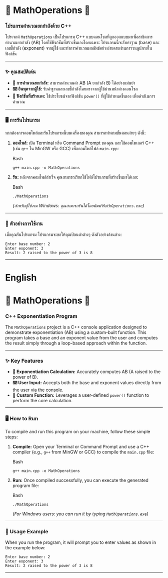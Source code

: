 # 🚀 MathOperations 🚀

### **โปรแกรมคำนวณยกกำลังด้วย C++**

โปรเจกต์ `MathOperations` เป็นโปรแกรม C++ แบบคอนโซลที่ถูกออกแบบมาเพื่อสาธิตการคำนวณยกกำลัง (AB) โดยใช้ฟังก์ชันที่สร้างขึ้นเองโดยเฉพาะ โปรแกรมนี้จะรับค่าฐาน (base) และเลขชี้กำลัง (exponent) จากผู้ใช้ และทำการคำนวณผลลัพธ์อย่างง่ายดายผ่านการวนลูปภายในฟังก์ชัน

----------

### ✨ **คุณสมบัติเด่น**

-   **🧮 การคำนวณยกกำลัง:** สามารถคำนวณค่า AB (A ยกกำลัง B) ได้อย่างแม่นยำ
-   **⌨️ อินพุตจากผู้ใช้:** รับค่าฐานและเลขชี้กำลังโดยตรงจากผู้ใช้ผ่านหน้าต่างคอนโซล
-   **🧩 ฟังก์ชันที่สร้างเอง:** ใช้ประโยชน์จากฟังก์ชัน `power()` ที่ผู้ใช้กำหนดขึ้นเอง เพื่อดำเนินการคำนวณ

----------

### 🖥️ **การรันโปรแกรม**

หากต้องการคอมไพล์และรันโปรแกรมนี้บนเครื่องของคุณ สามารถทำตามขั้นตอนง่ายๆ ดังนี้:

1.  **คอมไพล์:** เปิด Terminal หรือ Command Prompt ของคุณ และใช้คอมไพเลอร์ C++ (เช่น `g++` ใน MinGW หรือ GCC) เพื่อคอมไพล์ไฟล์ `main.cpp`:
    
    Bash
    
    ```
    g++ main.cpp -o MathOperations
    
    ```
    
2.  **รัน:** หลังจากคอมไพล์สำเร็จ คุณสามารถเรียกใช้ไฟล์โปรแกรมที่สร้างขึ้นมาได้เลย:
    
    Bash
    
    ```
    ./MathOperations
    
    ```
    
    _(สำหรับผู้ใช้งาน Windows: คุณสามารถรันได้โดยพิมพ์ `MathOperations.exe`)_
    

----------

### 📝 **ตัวอย่างการใช้งาน**

เมื่อคุณรันโปรแกรม โปรแกรมจะขอให้คุณป้อนค่าต่างๆ ดังตัวอย่างด้านล่าง:

```
Enter base number: 2
Enter exponent: 3
Result: 2 raised to the power of 3 is 8

```

----------




# English



# 🚀 MathOperations 🚀

### **C++ Exponentiation Program**

The `MathOperations` project is a C++ console application designed to demonstrate exponentiation (AB) using a custom-built function. This program takes a base and an exponent value from the user and computes the result simply through a loop-based approach within the function.

----------

### ✨ **Key Features**

-   **🧮 Exponentiation Calculation:** Accurately computes AB (A raised to the power of B).
-   **⌨️ User Input:** Accepts both the base and exponent values directly from the user via the console.
-   **🧩 Custom Function:** Leverages a user-defined `power()` function to perform the core calculation.

----------

### 🖥️ **How to Run**

To compile and run this program on your machine, follow these simple steps:

1.  **Compile:** Open your Terminal or Command Prompt and use a C++ compiler (e.g., `g++` from MinGW or GCC) to compile the `main.cpp` file:
    
    Bash
    
    ```
    g++ main.cpp -o MathOperations
    
    ```
    
2.  **Run:** Once compiled successfully, you can execute the generated program file:
    
    Bash
    
    ```
    ./MathOperations
    
    ```
    
    _(For Windows users: you can run it by typing `MathOperations.exe`)_
    

----------

### 📝 **Usage Example**

When you run the program, it will prompt you to enter values as shown in the example below:

```
Enter base number: 2
Enter exponent: 3
Result: 2 raised to the power of 3 is 8

```

----------